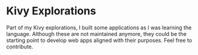 # Kivy Explorations
Part of my Kivy explorations, I built some applications as I was learning the language.
Although these are not maintained anymore, they could be the starting point to develop web apps aligned with their purposes.
Feel free to contribute.